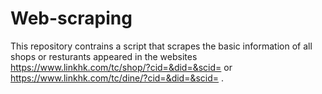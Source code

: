 # Web-scraping
 
This repository contrains a script that scrapes the basic information of all shops or resturants appeared in the websites https://www.linkhk.com/tc/shop/?cid=&did=&scid= or https://www.linkhk.com/tc/dine/?cid=&did=&scid= .
